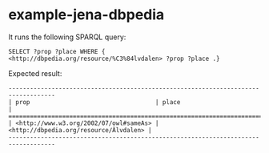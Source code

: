 # example-jena-dbpedia

It runs the following SPARQL query:
```
SELECT ?prop ?place WHERE { <http://dbpedia.org/resource/%C3%84lvdalen> ?prop ?place .}
```

Expected result:

```
-----------------------------------------------------------------------------------
| prop                                   | place                                  |
===================================================================================
| <http://www.w3.org/2002/07/owl#sameAs> | <http://dbpedia.org/resource/Älvdalen> |
-----------------------------------------------------------------------------------
```
